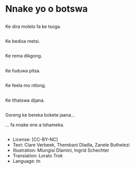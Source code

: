 # Nnake yo o botswa

##
Ke dira molelo fa ke tsoga.

##
Ke bedisa metsi.

##
Ke rema dikgong.

##
Ke fuduwa pitsa.

##
Ke feela mo ntlong.

##
Ke tlhatswa dijana.

##
Goreng ke bereka bokete jaana...

... fa nnake ene a tshameka.

##
* License: [CC-BY-NC]
* Text: Clare Verbeek, Thembani Dladla, Zanele Buthelezi
* Illustration: Mlungisi Dlamini, Ingrid Schechter
* Translation: Lorato Trok
* Language: tn
